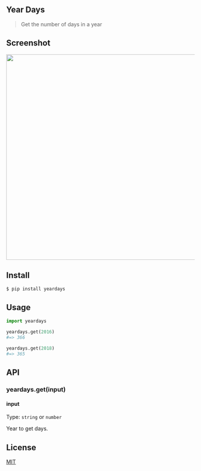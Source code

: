 ## Year Days

> Get the number of days in a year

## Screenshot

<img src="https://gitlab.com/yoginth/leapyear/raw/master/Screenshot.png" width="550">

## Install

```
$ pip install yeardays
```

## Usage

```python
import yeardays

yeardays.get(2016)
#=> 366

yeardays.get(2018)
#=> 365
```

## API

### yeardays.get(input)

#### input

Type: `string` or `number`

Year to get days.

## License

[MIT][license]

[LICENSE]: https://mit.yoginth.com
